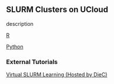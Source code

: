 ## SLURM Clusters on UCloud 

description

[R]()

[Python]()

### External Tutorials

[Virtual SLURM Learning (Hosted by DieC)](https://deic.dk/en/news/2022-11-21/virtual-slurm-learning-environment-ready)
